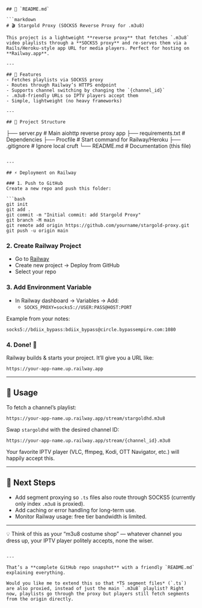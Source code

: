 ```

## 📜 `README.md`

```markdown
# 🎬 Stargold Proxy (SOCKS5 Reverse Proxy for .m3u8)

This project is a lightweight **reverse proxy** that fetches `.m3u8` video playlists through a **SOCKS5 proxy** and re-serves them via a Rails/Heroku‑style app URL for media players. Perfect for hosting on **Railway.app**.

---

## 🚀 Features
- Fetches playlists via SOCKS5 proxy
- Routes through Railway’s HTTPS endpoint
- Supports channel switching by changing the `{channel_id}`
- .m3u8‑friendly URLs so IPTV players accept them
- Simple, lightweight (no heavy frameworks)

---

## 📂 Project Structure
```
├── server.py         # Main aiohttp reverse proxy app
├── requirements.txt  # Dependencies
├── Procfile          # Start command for Railway/Heroku
├── .gitignore        # Ignore local cruft
└── README.md         # Documentation (this file)
```

---

## ⚡️ Deployment on Railway

### 1. Push to GitHub
Create a new repo and push this folder:

```bash
git init
git add .
git commit -m "Initial commit: add Stargold Proxy"
git branch -M main
git remote add origin https://github.com/yourname/stargold-proxy.git
git push -u origin main
```

### 2. Create Railway Project
- Go to [Railway](https://railway.app)
- Create new project → Deploy from GitHub
- Select your repo

### 3. Add Environment Variable
- In Railway dashboard → Variables → Add:
  - `SOCKS_PROXY=socks5://USER:PASS@HOST:PORT`

Example from your notes:
```
socks5://bdiix_bypass:bdiix_bypass@circle.bypassempire.com:1080
```

### 4. Done! 🎉
Railway builds & starts your project. It’ll give you a URL like:

```
https://your-app-name.up.railway.app
```

---

## 🔧 Usage
To fetch a channel’s playlist:

```
https://your-app-name.up.railway.app/stream/stargoldhd.m3u8
```

Swap `stargoldhd` with the desired channel ID:
```
https://your-app-name.up.railway.app/stream/{channel_id}.m3u8
```

Your favorite IPTV player (VLC, ffmpeg, Kodi, OTT Navigator, etc.) will happily accept this.

---

## 🧩 Next Steps
- Add segment proxying so `.ts` files also route through SOCKS5 (currently only index `.m3u8` is proxied).
- Add caching or error handling for long-term use.
- Monitor Railway usage: free tier bandwidth is limited.

---

💡 Think of this as your “m3u8 costume shop” — whatever channel you dress up, your IPTV player politely accepts, none the wiser.
```

---

That’s a **complete GitHub repo snapshot** with a friendly `README.md` explaining everything.  

Would you like me to extend this so that *TS segment files* (`.ts`) are also proxied, instead of just the main `.m3u8` playlist? Right now, playlists go through the proxy but players still fetch segments from the origin directly.
